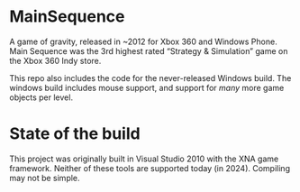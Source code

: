 # MainSequence
A game of gravity, released in ~2012 for Xbox 360 and Windows Phone. Main Sequence was the 3rd highest rated “Strategy & Simulation” game on the Xbox 360 Indy store.

This repo also includes the code for the never-released Windows build. The windows build includes mouse support, and support for *many* more game objects per level.

# State of the build
This project was originally built in Visual Studio 2010 with the XNA game framework. Neither of these tools are supported today (in 2024). Compiling may not be simple.
